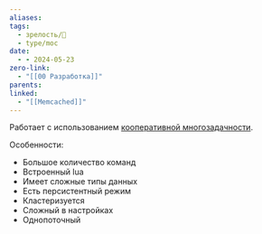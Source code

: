 ```yaml
---
aliases: 
tags:
  - зрелость/🌱
  - type/moc
date:
  - - 2024-05-23
zero-link:
  - "[[00 Разработка]]"
parents: 
linked:
  - "[[Memcached]]"
---
```

Работает с использованием [кооперативной многозадачности](Кооперативная%20многозадачность.md).

Особенности:
- Большое количество команд
- Встроенный lua
- Имеет сложные типы данных
- Есть персистентный режим
- Кластеризуется
- Сложный в настройках
- Однопоточный